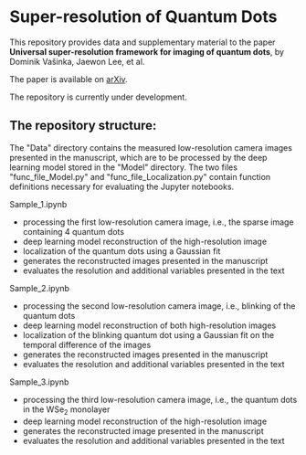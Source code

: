 # Super-resolution of Quantum Dots

This repository provides data and supplementary material to the paper **Universal super-resolution framework for imaging of quantum dots**, by Dominik Vašinka, Jaewon Lee, et al.

The paper is available on [arXiv](https://doi.org/10.48550/arXiv.2502.18637).

The repository is currently under development.

## The repository structure:
The "Data" directory contains the measured low-resolution camera images presented in the manuscript, which are to be processed by the deep learning model stored in the "Model" directory. <be>
The two files "func_file_Model.py" and "func_file_Localization.py" contain function definitions necessary for evaluating the Jupyter notebooks.

Sample_1.ipynb
- processing the first low-resolution camera image, i.e., the sparse image containing 4 quantum dots
- deep learning model reconstruction of the high-resolution image
- localization of the quantum dots using a Gaussian fit
- generates the reconstructed images presented in the manuscript
- evaluates the resolution and additional variables presented in the text

Sample_2.ipynb
- processing the second low-resolution camera image, i.e., blinking of the quantum dots
- deep learning model reconstruction of both high-resolution images
- localization of the blinking quantum dot using a Gaussian fit on the temporal difference of the images
- generates the reconstructed images presented in the manuscript
- evaluates the resolution and additional variables presented in the text

Sample_3.ipynb
- processing the third low-resolution camera image, i.e., the quantum dots in the WSe$_2$ monolayer
- deep learning model reconstruction of the high-resolution image
- generates the reconstructed image presented in the manuscript
- evaluates the resolution and additional variables presented in the text

